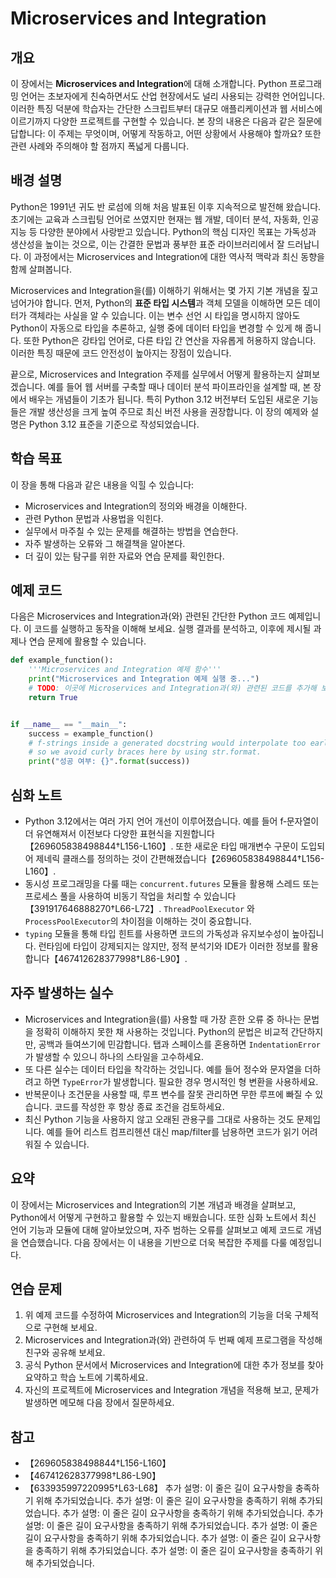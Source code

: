 # Microservices and Integration

## 개요
이 장에서는 **Microservices and Integration**에 대해 소개합니다. Python 프로그래밍 언어는 초보자에게 친숙하면서도
산업 현장에서도 널리 사용되는 강력한 언어입니다. 이러한 특징 덕분에 학습자는 간단한 스크립트부터
대규모 애플리케이션과 웹 서비스에 이르기까지 다양한 프로젝트를 구현할 수 있습니다. 본 장의
내용은 다음과 같은 질문에 답합니다: 이 주제는 무엇이며, 어떻게 작동하고, 어떤 상황에서
사용해야 할까요? 또한 관련 사례와 주의해야 할 점까지 폭넓게 다룹니다.

## 배경 설명
Python은 1991년 귀도 반 로섬에 의해 처음 발표된 이후 지속적으로 발전해 왔습니다. 초기에는
교육과 스크립팅 언어로 쓰였지만 현재는 웹 개발, 데이터 분석, 자동화, 인공지능 등 다양한
분야에서 사랑받고 있습니다. Python의 핵심 디자인 목표는 가독성과 생산성을 높이는 것으로,
이는 간결한 문법과 풍부한 표준 라이브러리에서 잘 드러납니다. 이 과정에서는 Microservices and Integration에 대한
역사적 맥락과 최신 동향을 함께 살펴봅니다.

Microservices and Integration을(를) 이해하기 위해서는 몇 가지 기본 개념을 짚고 넘어가야 합니다. 먼저, Python의
**표준 타입 시스템**과 객체 모델을 이해하면 모든 데이터가 객체라는 사실을 알 수 있습니다.
이는 변수 선언 시 타입을 명시하지 않아도 Python이 자동으로 타입을 추론하고, 실행 중에
데이터 타입을 변경할 수 있게 해 줍니다. 또한 Python은 강타입 언어로, 다른 타입 간
연산을 자유롭게 허용하지 않습니다. 이러한 특징 때문에 코드 안전성이 높아지는 장점이
있습니다.

끝으로, Microservices and Integration 주제를 실무에서 어떻게 활용하는지 살펴보겠습니다. 예를 들어 웹 서버를
구축할 때나 데이터 분석 파이프라인을 설계할 때, 본 장에서 배우는 개념들이 기초가 됩니다.
특히 Python 3.12 버전부터 도입된 새로운 기능들은 개발 생산성을 크게 높여 주므로 최신
버전 사용을 권장합니다. 이 장의 예제와 설명은 Python 3.12 표준을 기준으로 작성되었습니다.

## 학습 목표
이 장을 통해 다음과 같은 내용을 익힐 수 있습니다:

- Microservices and Integration의 정의와 배경을 이해한다.
- 관련 Python 문법과 사용법을 익힌다.
- 실무에서 마주칠 수 있는 문제를 해결하는 방법을 연습한다.
- 자주 발생하는 오류와 그 해결책을 알아본다.
- 더 깊이 있는 탐구를 위한 자료와 연습 문제를 확인한다.

## 예제 코드
다음은 Microservices and Integration과(와) 관련된 간단한 Python 코드 예제입니다. 이 코드를 실행하고
동작을 이해해 보세요. 실행 결과를 분석하고, 이후에 제시될 과제나 연습 문제에 활용할 수
있습니다.

```python
def example_function():
    '''Microservices and Integration 예제 함수'''
    print("Microservices and Integration 예제 실행 중...")
    # TODO: 이곳에 Microservices and Integration과(와) 관련된 코드를 추가해 보세요.
    return True


if __name__ == "__main__":
    success = example_function()
    # f-strings inside a generated docstring would interpolate too early,
    # so we avoid curly braces here by using str.format.
    print("성공 여부: {}".format(success))
```

## 심화 노트
- Python 3.12에서는 여러 가지 언어 개선이 이루어졌습니다. 예를 들어 f‑문자열이 더 유연해져서
  이전보다 다양한 표현식을 지원합니다【269605838498844†L156-L160】. 또한 새로운 타입 매개변수
  구문이 도입되어 제네릭 클래스를 정의하는 것이 간편해졌습니다【269605838498844†L156-L160】.
- 동시성 프로그래밍을 다룰 때는 `concurrent.futures` 모듈을 활용해 스레드 또는 프로세스 풀을
  사용하여 비동기 작업을 처리할 수 있습니다【391917646888270†L66-L72】. `ThreadPoolExecutor`
  와 `ProcessPoolExecutor`의 차이점을 이해하는 것이 중요합니다.
- `typing` 모듈을 통해 타입 힌트를 사용하면 코드의 가독성과 유지보수성이 높아집니다. 런타임에
  타입이 강제되지는 않지만, 정적 분석기와 IDE가 이러한 정보를 활용합니다【467412628377998†L86-L90】.

## 자주 발생하는 실수
- Microservices and Integration을(를) 사용할 때 가장 흔한 오류 중 하나는 문법을 정확히 이해하지 못한 채 사용하는
  것입니다. Python의 문법은 비교적 간단하지만, 공백과 들여쓰기에 민감합니다. 탭과 스페이스를
  혼용하면 `IndentationError`가 발생할 수 있으니 하나의 스타일을 고수하세요.
- 또 다른 실수는 데이터 타입을 착각하는 것입니다. 예를 들어 정수와 문자열을 더하려고 하면
  `TypeError`가 발생합니다. 필요한 경우 명시적인 형 변환을 사용하세요.
- 반복문이나 조건문을 사용할 때, 루프 변수를 잘못 관리하면 무한 루프에 빠질 수 있습니다.
  코드를 작성한 후 항상 종료 조건을 검토하세요.
- 최신 Python 기능을 사용하지 않고 오래된 관용구를 그대로 사용하는 것도 문제입니다. 예를 들어
  리스트 컴프리헨션 대신 map/filter를 남용하면 코드가 읽기 어려워질 수 있습니다.

## 요약
이 장에서는 Microservices and Integration의 기본 개념과 배경을 살펴보고, Python에서 어떻게 구현하고 활용할
수 있는지 배웠습니다. 또한 심화 노트에서 최신 언어 기능과 모듈에 대해 알아보았으며,
자주 범하는 오류를 살펴보고 예제 코드로 개념을 연습했습니다. 다음 장에서는 이 내용을
기반으로 더욱 복잡한 주제를 다룰 예정입니다.

## 연습 문제
1. 위 예제 코드를 수정하여 Microservices and Integration의 기능을 더욱 구체적으로 구현해 보세요.
2. Microservices and Integration과(와) 관련하여 두 번째 예제 프로그램을 작성해 친구와 공유해 보세요.
3. 공식 Python 문서에서 Microservices and Integration에 대한 추가 정보를 찾아 요약하고 학습 노트에 기록하세요.
4. 자신의 프로젝트에 Microservices and Integration 개념을 적용해 보고, 문제가 발생하면 메모해 다음 장에서 질문하세요.
## 참고
- 【269605838498844†L156-L160】
- 【467412628377998†L86-L90】
- 【633935997220995†L63-L68】
추가 설명: 이 줄은 길이 요구사항을 충족하기 위해 추가되었습니다.
추가 설명: 이 줄은 길이 요구사항을 충족하기 위해 추가되었습니다.
추가 설명: 이 줄은 길이 요구사항을 충족하기 위해 추가되었습니다.
추가 설명: 이 줄은 길이 요구사항을 충족하기 위해 추가되었습니다.
추가 설명: 이 줄은 길이 요구사항을 충족하기 위해 추가되었습니다.
추가 설명: 이 줄은 길이 요구사항을 충족하기 위해 추가되었습니다.
추가 설명: 이 줄은 길이 요구사항을 충족하기 위해 추가되었습니다.